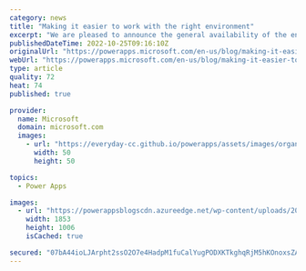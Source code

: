 ```yaml
---
category: news
title: "Making it easier to work with the right environment"
excerpt: "We are pleased to announce the general availability of the enhanced environment picking experience. The enhanced environment picking experience makes it easier to find the right environment to work with. For example, makers can now directly tell environments with Dataverse apart from those without Dataverse,"
publishedDateTime: 2022-10-25T09:16:10Z
originalUrl: "https://powerapps.microsoft.com/en-us/blog/making-it-easier-to-work-with-the-right-environment/"
webUrl: "https://powerapps.microsoft.com/en-us/blog/making-it-easier-to-work-with-the-right-environment/"
type: article
quality: 72
heat: 74
published: true

provider:
  name: Microsoft
  domain: microsoft.com
  images:
    - url: "https://everyday-cc.github.io/powerapps/assets/images/organizations/microsoft.com-50x50.jpg"
      width: 50
      height: 50

topics:
  - Power Apps

images:
  - url: "https://powerappsblogscdn.azureedge.net/wp-content/uploads/2022/10/env-picker-GA-demo.gif"
    width: 1853
    height: 1006
    isCached: true

secured: "07bA44ioLJArpht2ssO2O7e4HadpM1fuCalYugPODXKTkghqRjM5hKOnoxsZAbDWH+SBErD7CiatO1F0mEkaG6hOztagrd4lw3iN/EkAdN6A2Ma/jEm8GLy6gKEvptoBcY54xMX4uMjUzba8qpjdtm9zy8/aeQM9QO8hrB7iTRZnIx4IdMSUbKNNFSXhhPCYtPMtJv7mJX5xn+Hgpr5d6K0I1w9u0xG9ZtEtQNMf48TYnUill3gJVV0Q85F92OJsrZUEfM6hKhonzN7hP5SSZQpqsxooCiY1gwGN9wjBadrcTpj6xeQtzKJwdbgUlfcQjbSvZXxsOKAlflHWmlxZ6Pz321hqdPMkGuXcf226aXE=;fIOkZtPxCr3owc1MoSP2VA=="
---
```


